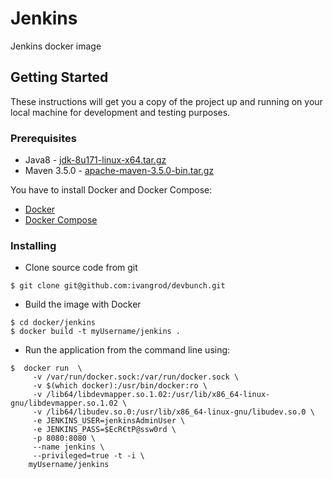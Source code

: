 # Jenkins

Jenkins docker image

## Getting Started

These instructions will get you a copy of the project up and running on your local machine for development and testing purposes.

### Prerequisites

- Java8 - [jdk-8u171-linux-x64.tar.gz](http://www.oracle.com/technetwork/java/javase/downloads/jdk8-downloads-2133151.html)
- Maven 3.5.0 - [apache-maven-3.5.0-bin.tar.gz](https://archive.apache.org/dist/maven/maven-3/3.5.0/binaries/)

You have to install Docker and Docker Compose:

- [Docker](https://docs.docker.com/installation/#installation)
- [Docker Compose](https://docs.docker.com/compose/install)

### Installing

* Clone source code from git

```
$ git clone git@github.com:ivangrod/devbunch.git
```

* Build the image with Docker

```
$ cd docker/jenkins
$ docker build -t myUsername/jenkins .
```

* Run the application from the command line using:

```
$  docker run  \
	 -v /var/run/docker.sock:/var/run/docker.sock \
     -v $(which docker):/usr/bin/docker:ro \
     -v /lib64/libdevmapper.so.1.02:/usr/lib/x86_64-linux-gnu/libdevmapper.so.1.02 \
     -v /lib64/libudev.so.0:/usr/lib/x86_64-linux-gnu/libudev.so.0 \
     -e JENKINS_USER=jenkinsAdminUser \
     -e JENKINS_PASS=$EcR€tP@ssw0rd \
     -p 8080:8080 \
     --name jenkins \
     --privileged=true -t -i \
	myUsername/jenkins
```
